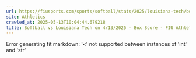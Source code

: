 ```yaml
---
url: https://fiusports.com/sports/softball/stats/2025/louisiana-tech/boxscore/12822
site: Athletics
crawled_at: 2025-05-13T10:04:44.679218
title: Softball vs Louisiana Tech on 4/13/2025 - Box Score - FIU Athletics
---
```


Error generating fit markdown: '<' not supported between instances of 'int' and 'str'